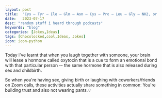```yaml
---
layout: post
title:  "Cys – Tyr – Ile – Gln – Asn – Cys – Pro – Leu – Gly – NH2, or CYIQNCPLG-NH2"
date:   2023-07-17
desc: "random stuff i heard through podcasts"
keywords: "blog"
categories: [Jokes,Ideas]
tags: [Chocolocked,cool,Ideas, Jokes]
icon: icon-python
---
```


Today I've learnt that when you laugh together with someone, your brain will lease a hormone called oxytocin that is a cue to form an emotional
bond with that particular person -- the same hormone that is also released during sex and childbirth.

So when you're having sex, giving birth or laughing with coworkers/friends on Zoom calls, these activities actually share something in common:
You're building trust and also not wearing pants.💡
